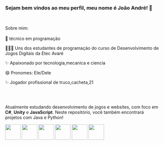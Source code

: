 <h3> Sejam bem vindos ao meu perfil, meu nome é João André! 👋 </h3>

<br>

Sobre mim: 
<br>
<br>
🔭 técnico em programação

👨🏻‍💻 Uns dos estudantes de programação do curso de Desenvolvimento de Jogos Digitais da Etec Avaré

✨ Apaixonado por tecnologia,mecanica e ciencia

😄 Pronomes: Ele/Dele

✨ Jogador profissional de truco,cacheta,21

<br>
<br>

Atualmente estudando desenvolvimento de jogos e websites, com foco em **C#**, **Unity** e **JavaScript**. Neste repositório, você também encontrará projetos com Java e Python!

<div style='display:inline'>

<img width='50' height='50' src="https://cdn.jsdelivr.net/gh/devicons/devicon@latest/icons/csharp/csharp-original.svg" />

<img width='50' height='50' src="https://cdn.jsdelivr.net/gh/devicons/devicon@latest/icons/unity/unity-original.svg" />

<img width='50' height='50' src="https://cdn.jsdelivr.net/gh/devicons/devicon@latest/icons/javascript/javascript-original.svg" />

<img width='50' height='50' src="https://cdn.jsdelivr.net/gh/devicons/devicon/icons/python/python-original.svg" />
  
<img width='50' height='50' src="https://cdn.jsdelivr.net/gh/devicons/devicon/icons/fastapi/fastapi-original.svg" />

<img width='50' height='50' src="https://cdn.jsdelivr.net/gh/devicons/devicon/icons/mysql/mysql-original.svg" />     

